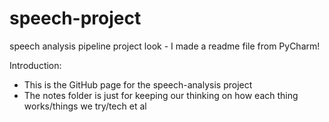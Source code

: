 # speech-project
speech analysis pipeline project
look - I made a readme file from PyCharm!

Introduction:
- This is the GitHub page for the speech-analysis project
- The notes folder is just for keeping our thinking on how each thing works/things we try/tech et al


